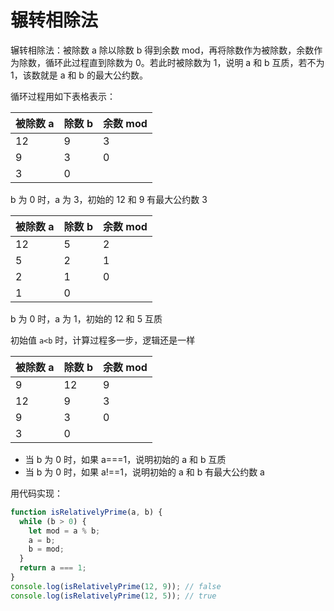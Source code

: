 # 辗转相除法

辗转相除法：被除数 a 除以除数 b 得到余数 mod，再将除数作为被除数，余数作为除数，循环此过程直到除数为 0。若此时被除数为 1，说明 a 和 b 互质，若不为 1，该数就是 a 和 b 的最大公约数。

循环过程用如下表格表示：

| 被除数 a | 除数 b | 余数 mod |
| -------- | ------ | -------- |
| 12       | 9      | 3        |
| 9        | 3      | 0        |
| 3        | 0      |          |

b 为 0 时，a 为 3，初始的 12 和 9 有最大公约数 3

| 被除数 a | 除数 b | 余数 mod |
| -------- | ------ | :------- |
| 12       | 5      | 2        |
| 5        | 2      | 1        |
| 2        | 1      | 0        |
| 1        | 0      |          |

b 为 0 时，a 为 1，初始的 12 和 5 互质

初始值 `a<b` 时，计算过程多一步，逻辑还是一样

| 被除数 a | 除数 b | 余数 mod |
| -------- | ------ | :------- |
| 9        | 12     | 9        |
| 12       | 9      | 3        |
| 9        | 3      | 0        |
| 3        | 0      |          |

- 当 b 为 0 时，如果 a===1，说明初始的 a 和 b 互质
- 当 b 为 0 时，如果 a!==1，说明初始的 a 和 b 有最大公约数 a

用代码实现：

```js
function isRelativelyPrime(a, b) {
  while (b > 0) {
    let mod = a % b;
    a = b;
    b = mod;
  }
  return a === 1;
}
console.log(isRelativelyPrime(12, 9)); // false
console.log(isRelativelyPrime(12, 5)); // true
```
